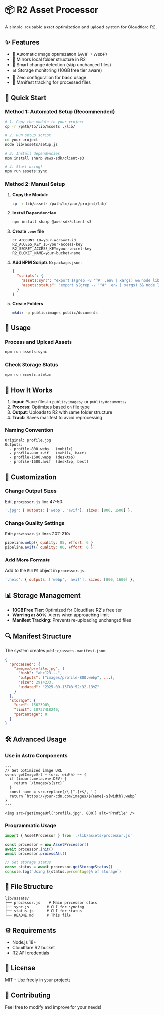 # 📦 R2 Asset Processor

A simple, reusable asset optimization and upload system for Cloudflare R2.

## ✨ Features

- 🎨 Automatic image optimization (AVIF + WebP)
- 📁 Mirrors local folder structure in R2
- 🔄 Smart change detection (skip unchanged files)
- 📊 Storage monitoring (10GB free tier aware)
- 🚀 Zero configuration for basic usage
- 📝 Manifest tracking for processed files

## 🚀 Quick Start

### Method 1: Automated Setup (Recommended)

```bash
# 1. Copy the module to your project
cp -r /path/to/lib/assets ./lib/

# 2. Run setup script
cd your-project
node lib/assets/setup.js

# 3. Install dependencies
npm install sharp @aws-sdk/client-s3

# 4. Start using!
npm run assets:sync
```

### Method 2: Manual Setup

1. **Copy the Module**
   ```bash
   cp -r lib/assets /path/to/your/project/lib/
   ```

2. **Install Dependencies**
   ```bash
   npm install sharp @aws-sdk/client-s3
   ```

3. **Create `.env` file**
   ```env
   CF_ACCOUNT_ID=your-account-id
   R2_ACCESS_KEY_ID=your-access-key
   R2_SECRET_ACCESS_KEY=your-secret-key
   R2_BUCKET_NAME=your-bucket-name
   ```

4. **Add NPM Scripts** to `package.json`:
   ```json
   {
     "scripts": {
       "assets:sync": "export $(grep -v '^#' .env | xargs) && node lib/assets/sync.js",
       "assets:status": "export $(grep -v '^#' .env | xargs) && node lib/assets/status.js"
     }
   }
   ```

5. **Create Folders**
   ```bash
   mkdir -p public/images public/documents
   ```

## 📖 Usage

### Process and Upload Assets
```bash
npm run assets:sync
```

### Check Storage Status
```bash
npm run assets:status
```

## 🎯 How It Works

1. **Input**: Place files in `public/images/` or `public/documents/`
2. **Process**: Optimizes based on file type
3. **Output**: Uploads to R2 with same folder structure
4. **Track**: Saves manifest to avoid reprocessing

### Naming Convention

```
Original: profile.jpg
Outputs:
  - profile-800.webp   (mobile)
  - profile-800.avif   (mobile, best)
  - profile-1600.webp  (desktop)
  - profile-1600.avif  (desktop, best)
```

## 🔧 Customization

### Change Output Sizes

Edit `processor.js` line 47-50:

```javascript
'.jpg': { outputs: ['webp', 'avif'], sizes: [800, 1600] },
```

### Change Quality Settings

Edit `processor.js` lines 207-210:

```javascript
pipeline.webp({ quality: 85, effort: 6 })
pipeline.avif({ quality: 80, effort: 6 })
```

### Add More Formats

Add to the `RULES` object in `processor.js`:

```javascript
'.heic': { outputs: ['webp', 'avif'], sizes: [800, 1600] },
```

## 📊 Storage Management

- **10GB Free Tier**: Optimized for Cloudflare R2's free tier
- **Warning at 80%**: Alerts when approaching limit
- **Manifest Tracking**: Prevents re-uploading unchanged files

## 🔍 Manifest Structure

The system creates `public/assets-manifest.json`:

```json
{
  "processed": {
    "images/profile.jpg": {
      "hash": "abc123...",
      "outputs": ["images/profile-800.webp", ...],
      "size": 2914203,
      "updated": "2025-09-13T08:52:32.139Z"
    }
  },
  "storage": {
    "used": 15623900,
    "limit": 10737418240,
    "percentage": 0
  }
}
```

## 🛠️ Advanced Usage

### Use in Astro Components

```astro
---
// Get optimized image URL
const getImageUrl = (src, width) => {
  if (import.meta.env.DEV) {
    return `/images/${src}`
  }
  const name = src.replace(/\.[^.]+$/, '')
  return `https://your-cdn.com/images/${name}-${width}.webp`
}
---

<img src={getImageUrl('profile.jpg', 800)} alt="Profile" />
```

### Programmatic Usage

```javascript
import { AssetProcessor } from './lib/assets/processor.js'

const processor = new AssetProcessor()
await processor.init()
await processor.processAll()

// Get storage status
const status = await processor.getStorageStatus()
console.log(`Using ${status.percentage}% of storage`)
```

## 📝 File Structure

```
lib/assets/
├── processor.js    # Main processor class
├── sync.js        # CLI for syncing
├── status.js      # CLI for status
└── README.md      # This file
```

## ⚙️ Requirements

- Node.js 18+
- Cloudflare R2 bucket
- R2 API credentials

## 📄 License

MIT - Use freely in your projects

## 🤝 Contributing

Feel free to modify and improve for your needs!